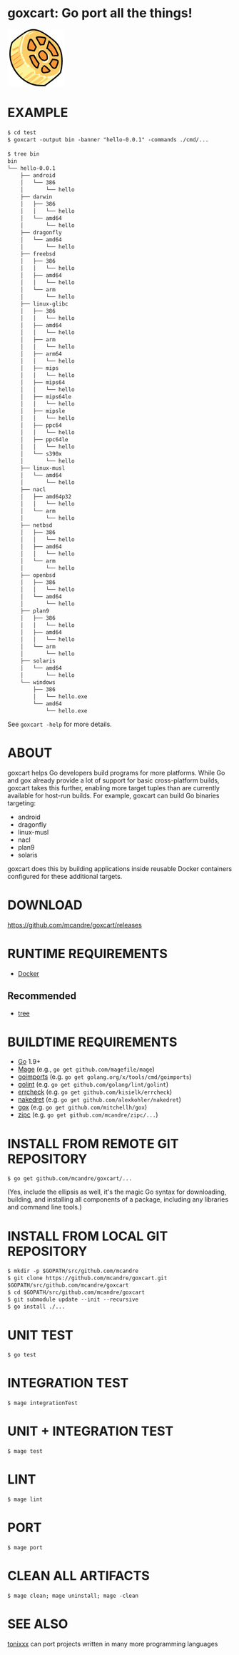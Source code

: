 # goxcart: Go port all the things!

![goxcart-logo](https://raw.githubusercontent.com/mcandre/goxcart/master/goxcart.png)

# EXAMPLE

```console
$ cd test
$ goxcart -output bin -banner "hello-0.0.1" -commands ./cmd/...

$ tree bin
bin
└── hello-0.0.1
    ├── android
    │   └── 386
    │       └── hello
    ├── darwin
    │   ├── 386
    │   │   └── hello
    │   └── amd64
    │       └── hello
    ├── dragonfly
    │   └── amd64
    │       └── hello
    ├── freebsd
    │   ├── 386
    │   │   └── hello
    │   ├── amd64
    │   │   └── hello
    │   └── arm
    │       └── hello
    ├── linux-glibc
    │   ├── 386
    │   │   └── hello
    │   ├── amd64
    │   │   └── hello
    │   ├── arm
    │   │   └── hello
    │   ├── arm64
    │   │   └── hello
    │   ├── mips
    │   │   └── hello
    │   ├── mips64
    │   │   └── hello
    │   ├── mips64le
    │   │   └── hello
    │   ├── mipsle
    │   │   └── hello
    │   ├── ppc64
    │   │   └── hello
    │   ├── ppc64le
    │   │   └── hello
    │   └── s390x
    │       └── hello
    ├── linux-musl
    │   └── amd64
    │       └── hello
    ├── nacl
    │   ├── amd64p32
    │   │   └── hello
    │   └── arm
    │       └── hello
    ├── netbsd
    │   ├── 386
    │   │   └── hello
    │   ├── amd64
    │   │   └── hello
    │   └── arm
    │       └── hello
    ├── openbsd
    │   ├── 386
    │   │   └── hello
    │   └── amd64
    │       └── hello
    ├── plan9
    │   ├── 386
    │   │   └── hello
    │   ├── amd64
    │   │   └── hello
    │   └── arm
    │       └── hello
    ├── solaris
    │   └── amd64
    │       └── hello
    └── windows
        ├── 386
        │   └── hello.exe
        └── amd64
            └── hello.exe
```

See `goxcart -help` for more details.

# ABOUT

goxcart helps Go developers build programs for more platforms. While Go and gox already provide a lot of support for basic cross-platform builds, goxcart takes this further, enabling more target tuples than are currently available for host-run builds. For example, goxcart can build Go binaries targeting:

* android
* dragonfly
* linux-musl
* nacl
* plan9
* solaris

goxcart does this by building applications inside reusable Docker containers configured for these additional targets.

# DOWNLOAD

https://github.com/mcandre/goxcart/releases

# RUNTIME REQUIREMENTS

* [Docker](https://www.docker.com/)

## Recommended

* [tree](https://linux.die.net/man/1/tree)

# BUILDTIME REQUIREMENTS

* [Go](https://golang.org/) 1.9+
* [Mage](https://magefile.org/) (e.g., `go get github.com/magefile/mage`)
* [goimports](https://godoc.org/golang.org/x/tools/cmd/goimports) (e.g. `go get golang.org/x/tools/cmd/goimports`)
* [golint](https://github.com/golang/lint) (e.g. `go get github.com/golang/lint/golint`)
* [errcheck](https://github.com/kisielk/errcheck) (e.g. `go get github.com/kisielk/errcheck`)
* [nakedret](https://github.com/alexkohler/nakedret) (e.g. `go get github.com/alexkohler/nakedret`)
* [gox](https://github.com/mitchellh/gox) (e.g. `go get github.com/mitchellh/gox`)
* [zipc](https://github.com/mcandre/zipc) (e.g. `go get github.com/mcandre/zipc/...`)

# INSTALL FROM REMOTE GIT REPOSITORY

```console
$ go get github.com/mcandre/goxcart/...
```

(Yes, include the ellipsis as well, it's the magic Go syntax for downloading, building, and installing all components of a package, including any libraries and command line tools.)

# INSTALL FROM LOCAL GIT REPOSITORY

```console
$ mkdir -p $GOPATH/src/github.com/mcandre
$ git clone https://github.com/mcandre/goxcart.git $GOPATH/src/github.com/mcandre/goxcart
$ cd $GOPATH/src/github.com/mcandre/goxcart
$ git submodule update --init --recursive
$ go install ./...
```

# UNIT TEST

```console
$ go test
```

# INTEGRATION TEST

```console
$ mage integrationTest
```

# UNIT + INTEGRATION TEST

```console
$ mage test
```

# LINT

```console
$ mage lint
```

# PORT

```console
$ mage port
```

# CLEAN ALL ARTIFACTS

```console
$ mage clean; mage uninstall; mage -clean
```

# SEE ALSO

[tonixxx](https://github.com/mcandre/tonixxx) can port projects written in many more programming languages
